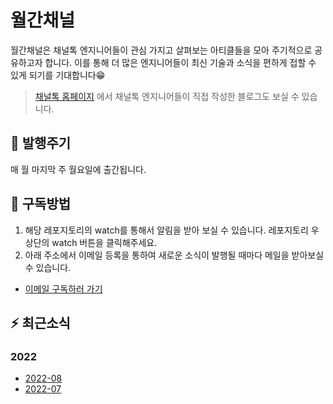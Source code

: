 # 월간채널
월간채널은 채널톡 엔지니어들이 관심 가지고 살펴보는 아티클들을 모아 주기적으로 공유하고자 합니다.
이를 통해 더 많은 엔지니어들이 최신 기술과 소식을 편하게 접할 수 있게 되기를 기대합니다😁

> [채널톡 홈페이지](https://channel.io/ko/blog/tag/tech) 에서 채널톡 엔지니어들이 직접 작성한 블로그도 보실 수 있습니다.

## 📆 발행주기
매 월 마지막 주 월요일에 출간됩니다.

## 🤔 구독방법
1. 해당 레포지토리의 watch를 통해서 알림을 받아 보실 수 있습니다. 레포지토리 우상단의 watch 버튼을 클릭해주세요.
2. 아래 주소에서 이메일 등록을 통하여 새로운 소식이 발행될 때마다 메일을 받아보실 수 있습니다.
  - [이메일 구독하러 가기](https://channel-io.github.io/monthly-channel-subscribe-page/)

## ⚡️ 최근소식
### 2022
- [2022-08](https://github.com/channel-io/monthly-channel/blob/main/issues/2022-08.md)
- [2022-07](https://github.com/channel-io/monthly-channel/blob/master/issues/2022-07.md)
